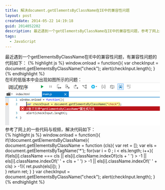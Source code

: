 ```yaml
---
title: 解决document.getElementsByClassName在IE中的兼容性问题
layout: post
createdate: 2014-05-22 14:19:18
guid: 2014052202
description: 最近遇到一个getElementsByClassName在IE中的兼容性问题，参考了网上的一些代码，写了一段兼容性代码
tags: 
  - JavaScript
--- 
```

最近遇到一个getElementsByClassName在IE中的兼容性问题，有兼容性问题的代码如下：
{% highlight js %}
window.onload = function(){
    var checkInput = document.getElementsByClassName("check");
    alert(checkInput.length);
}
{% endhighlight %}  
在IE的低版本中会出现如图所示的问题：  
![error](/media/files/2014/05/22/error-for-getElementsByClassName.jpg)  
参考了网上的一些代码与视频，解决代码如下：  
{% highlight js %}
window.onload = function(){
    if(!document.getElementsByClassName){
        document.getElementsByClassName = function (cls){
            var ret = [];
            var els = document.getElementsByTagName('*');
            for(var i = 0 ; i < els.length; i++){
                if(els[i].className === cls 
                   || els[i].className.indexOf(cls + ' ') > -1 
                   || els[i].className.indexOf(' ' + cls + ' ') > -1 
                   || els[i].className.indexOf(' ' + cls) > -1){
                   ret.push(els[i]);
                }    
            }
            return ret;
        }
    }
    var checkInput = document.getElementsByClassName("check");
    alert(checkInput.length);
}
{% endhighlight %}  